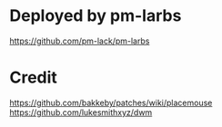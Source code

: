 # Deployed by pm-larbs
https://github.com/pm-lack/pm-larbs

# Credit
https://github.com/bakkeby/patches/wiki/placemouse
https://github.com/lukesmithxyz/dwm

